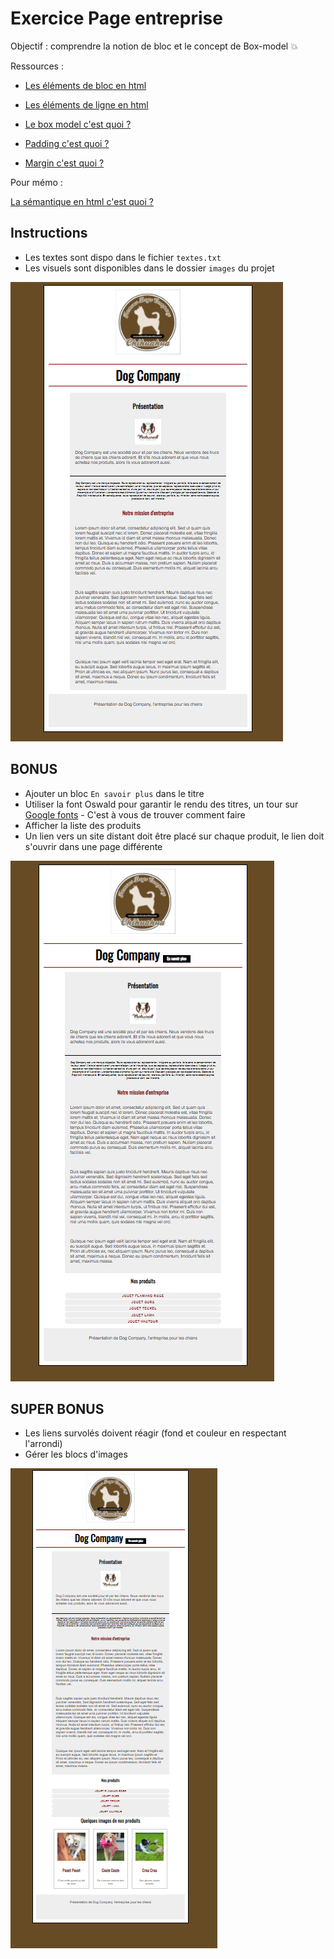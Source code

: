 # Exercice Page entreprise

Objectif : comprendre la notion de bloc et le concept de Box-model :boom:

Ressources : 

* [Les éléments de bloc en html](https://developer.mozilla.org/fr/docs/Web/HTML/%C3%89l%C3%A9ments_en_bloc)

* [Les éléments de ligne en html](https://developer.mozilla.org/fr/docs/Web/HTML/%C3%89l%C3%A9ments_en_ligne)

* [Le box model c'est quoi ?](https://developer.mozilla.org/fr/docs/Apprendre/CSS/Building_blocks/Le_modele_de_boite)

* [Padding c'est quoi ?](https://developer.mozilla.org/en-US/docs/Web/CSS/padding)

* [Margin c'est quoi ?](https://developer.mozilla.org/fr/docs/Web/CSS/margin)


Pour mémo :

[La sémantique en html c'est quoi ?](https://developer.mozilla.org/fr/docs/Glossaire/S%C3%A9mantique) 



## Instructions

- Les textes sont dispo dans le fichier `textes.txt`
- Les visuels sont disponibles dans le dossier `images` du projet

![resultat](resultat.png)

## BONUS

- Ajouter un bloc `En savoir plus` dans le titre
- Utiliser la font Oswald pour garantir le rendu des titres, un tour sur [Google fonts](https://fonts.google.com/) - C'est à vous de trouver comment faire
- Afficher la liste des produits
- Un lien vers un site distant doit être placé sur chaque produit, le lien doit s'ouvrir dans une page différente

![resultat](resultat-bonus.png)

## SUPER BONUS
 
- Les liens survolés doivent réagir (fond et couleur en respectant l'arrondi)
- Gérer les blocs d'images 

![resultat](resultat-super-bonus.png)
